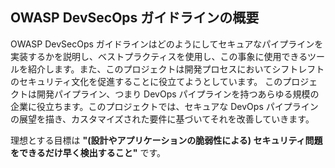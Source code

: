 ## OWASP DevSecOps ガイドラインの概要
OWASP DevSecOps ガイドラインはどのようにしてセキュアなパイプラインを実装するかを説明し、ベストプラクティスを使用し、この事象に使用できるツールを紹介します。また、このプロジェクトは開発プロセスにおいてシフトレフトのセキュリティ文化を促進することに役立てようとしています。
このプロジェクトは開発パイプライン、つまり DevOps パイプラインを持つあらゆる規模の企業に役立ちます。このプロジェクトでは、セキュアな DevOps パイプラインの展望を描き、カスタマイズされた要件に基づいてそれを改善していきます。

理想とする目標は **"(設計やアプリケーションの脆弱性による) セキュリティ問題をできるだけ早く検出すること"** です。

